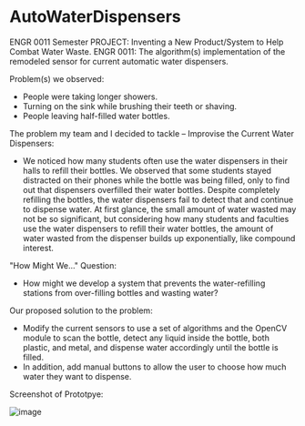 # AutoWaterDispensers
ENGR 0011 Semester PROJECT: Inventing a New Product/System to Help Combat Water Waste.
ENGR 0011: The algorithm(s) implementation of the remodeled sensor for current automatic water dispensers.

Problem(s) we observed: 
- People were taking longer showers.
- Turning on the sink while brushing their teeth or shaving.
- People leaving half-filled water bottles.  

The problem my team and I decided to tackle – Improvise the Current Water Dispensers:
- We noticed how many students often use the water dispensers in their halls to refill their bottles. We observed that some students stayed distracted on their phones while the bottle was being filled, only to find out that dispensers overfilled their water bottles. Despite completely refilling the bottles, the water dispensers fail to detect that and continue to dispense water. At first glance, the small amount of water wasted may not be so significant, but considering how many students and faculties use the water dispensers to refill their water bottles, the amount of water wasted from the dispenser builds up exponentially, like compound interest.

"How Might We..." Question:
- How might we develop a system that prevents the water-refilling stations from over-filling bottles and wasting water?

Our proposed solution to the problem:
- Modify the current sensors to use a set of algorithms and the OpenCV module to scan the bottle, detect any liquid inside the bottle, both plastic, and metal, and dispense water accordingly until the bottle is filled.
- In addition, add manual buttons to allow the user to choose how much water they want to dispense. 

Screenshot of Prototpye:

![image](https://user-images.githubusercontent.com/66892906/205963501-f574b779-a537-4968-9f02-0ba1aa1c7712.png)


